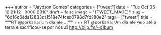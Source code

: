 
+++
author = "Jaydson Gomes"
categories = ["tweet"]
date = "Tue Oct 05 12:21:12 +0000 2010"
draft = false
image = "{TWEET_IMAGE}"
slug = "6d16c6dda12833da1518e74fced0798d7fd980e2"
tags = ["tweet"]
title = """RT @porkaria: Um dia ele ..."""
+++
RT @porkaria: Um dia ele veio até a terra e sacrificou-se por nós ♫ http://blip.fm/~x1bum
